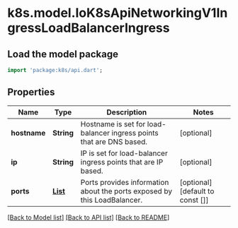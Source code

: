 # k8s.model.IoK8sApiNetworkingV1IngressLoadBalancerIngress

## Load the model package
```dart
import 'package:k8s/api.dart';
```

## Properties
Name | Type | Description | Notes
------------ | ------------- | ------------- | -------------
**hostname** | **String** | Hostname is set for load-balancer ingress points that are DNS based. | [optional] 
**ip** | **String** | IP is set for load-balancer ingress points that are IP based. | [optional] 
**ports** | [**List<IoK8sApiNetworkingV1IngressPortStatus>**](IoK8sApiNetworkingV1IngressPortStatus.md) | Ports provides information about the ports exposed by this LoadBalancer. | [optional] [default to const []]

[[Back to Model list]](../README.md#documentation-for-models) [[Back to API list]](../README.md#documentation-for-api-endpoints) [[Back to README]](../README.md)


